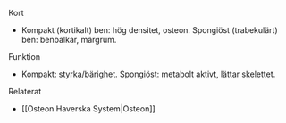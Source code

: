 Kort
- Kompakt (kortikalt) ben: hög densitet, osteon. Spongiöst (trabekulärt) ben: benbalkar, märgrum.

Funktion
- Kompakt: styrka/bärighet. Spongiöst: metabolt aktivt, lättar skelettet.

Relaterat
- [[Osteon Haverska System|Osteon]]
